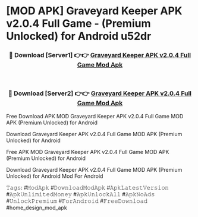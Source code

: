 # [MOD APK] Graveyard Keeper APK v2.0.4 Full Game - (Premium Unlocked) for Android u52dr



<div align="center">
<h3>🔴 Download [Server1] 👉👉 <a href="https://momento.my/?title=Graveyard_Keeper_APK_v2.0.4_Full_Game">Graveyard Keeper APK v2.0.4 Full Game Mod Apk</a></h3><br>

<h3>🔴 Download [Server2] 👉👉 <a href="https://momento.my/?title=Graveyard_Keeper_APK_v2.0.4_Full_Game">Graveyard Keeper APK v2.0.4 Full Game Mod Apk</a></h3>
</div>



Free Download APK MOD Graveyard Keeper APK v2.0.4 Full Game MOD APK (Premium Unlocked) for Android

Download Graveyard Keeper APK v2.0.4 Full Game MOD APK (Premium Unlocked) for Android

Free APK MOD Graveyard Keeper APK v2.0.4 Full Game MOD APK (Premium Unlocked) for Android

Download Graveyard Keeper APK v2.0.4 Full Game MOD APK (Premium Unlocked) for Android Mod For Android

𝚃𝚊𝚐𝚜: #𝙼𝚘𝚍𝙰𝚙𝚔 #𝙳𝚘𝚠𝚗𝚕𝚘𝚊𝚍𝙼𝚘𝚍𝙰𝚙𝚔 #𝙰𝚙𝚔𝙻𝚊𝚝𝚎𝚜𝚝𝚅𝚎𝚛𝚜𝚒𝚘𝚗 #𝙰𝚙𝚔𝚄𝚗𝚕𝚒𝚖𝚒𝚝𝚎𝚍𝙼𝚘𝚗𝚎𝚢 #𝙰𝚙𝚔𝚄𝚗𝚕𝚘𝚌𝚔𝙰𝚕𝚕 #𝙰𝚙𝚔𝙽𝚘𝙰𝚍𝚜 #𝚄𝚗𝚕𝚘𝚌𝚔𝙿𝚛𝚎𝚖𝚒𝚞𝚖 #𝙵𝚘𝚛𝙰𝚗𝚍𝚛𝚘𝚒𝚍 #𝙵𝚛𝚎𝚎𝙳𝚘𝚠𝚗𝚕𝚘𝚊𝚍 #home_design_mod_apk
